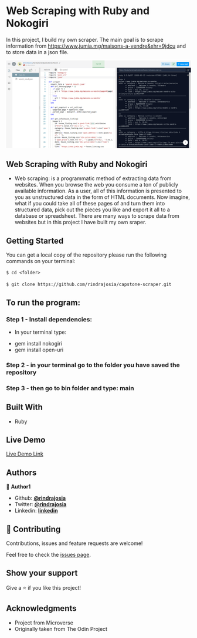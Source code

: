 # Web Scraping with Ruby and Nokogiri

In this project, I build my own scraper. The main goal is to scrape information from https://www.jumia.mg/maisons-a-vendre&xhr=9jdcu and to store data in a json file.

![screenshoot](./screen.png)

## Web Scraping with Ruby and Nokogiri

- Web scraping: is a programmatic method of extracting data from websites. When you browse the web you consume a ton of publicly available information.  As a user, all of this information is presented to you as unstructured data in the form of HTML documents.  Now imagine, what if you could take all of these pages of  and turn them into structured data, pick out the pieces you like and export it all to a database or spreadsheet.
There are many ways to scrape data from websites but in this project I have built my own sraper.

## Getting Started

You can get a local copy of the repository please run the following commands on your terminal:

```
$ cd <folder>

$ git clone https://github.com/rindrajosia/capstone-scraper.git
```

## To run the program:
### Step 1 - Install dependencies:
- In your terminal type:
* gem install nokogiri
* gem install open-uri
### Step 2 - in your terminal go to the folder you have saved the repository
### Step 3 - then go to bin folder and type: main


## Built With

- Ruby

## Live Demo

[Live Demo Link](https://repl.it/@rindrajosia/SandyJuniorApplicationsoftware)

## Authors

👤 **Author1**

* Github: **[@rindrajosia](https://github.com/rindrajosia)**
* Twitter: **[@rindrajosia](https://twitter.com/josia_rindra)**
* Linkedin: **[linkedin](https://www.linkedin.com/in/rindra-josia-99b2111a2/)**

## 🤝 Contributing

Contributions, issues and feature requests are welcome!

Feel free to check the [issues page](https://github.com/rindrajosia/capstone-scraper/issues).

## Show your support

Give a ⭐️ if you like this project!

## Acknowledgments

 - Project from Microverse
 - Originally taken from The Odin Project
